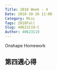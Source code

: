 ```yaml
---
Title: 2018 Week - 4
Date: 2018-10-26 11:00
Category: Misc
Tags: 2018Fall
Slug: 40623119-C
Author: 40623119
---
```


Onshape Homework

<!-- PELICAN_END_SUMMARY -->

第四週心得
----


